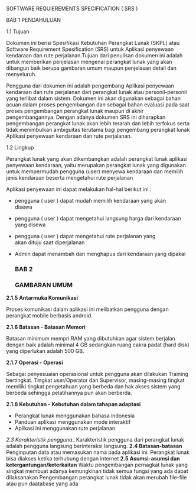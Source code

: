 SOFTWARE REQUIEREMENTS SPECIFICATION ( SRS )

BAB 1 PENDAHULUAN

1.1 Tujuan

Dokumen ini berisi Spesifikasi Kebutuhan Perangkat Lunak (SKPL) atau Software Requirement Spesification (SRS) untuk Aplikasi penyewaan kendaraan dan rute perjalanan.Tujuan dari penulisan dokumen ini adalah untuk memberikan penjelasan mengenai perangkat lunak yang akan dibangun baik berupa gambaran umum maupun penjelasan detail dan menyeluruh.

Pengguna dari dokumen ini adalah pengembang Aplikasi penyewaan kendaraan dan rute perjalanan dari 
perangkat lunak atau personil-personil yang terlibat dalam sistem.
Dokumen ini akan digunakan sebagai bahan acuan dalam proses pengembangan dan sebagai bahan evaluasi 
pada saat proses pengembangan perangkat lunak maupun di akhir pengembangannya. 
Dengan adanya dokumen SRS ini diharapkan pengembangan perangkat lunak akan lebih terarah dan lebih 
terfokus serta tidak menimbulkan ambiguitas terutama bagi pengembang perangkat lunak 
Aplikasi penyewaan kendaraan dan rute perjalanan.

1.2 Lingkup

Perangkat lunak yang akan dikembangkan adalah perangkat lunak aplikasi penyewaan kendaraan, 
yaitu merupakan perangkat lunak yang digunakan untuk mempermudah pengguna (user)
 menyewa kendaraan dan memilih jenis kendaraan beserta mengetahui rute perjalanan 

Aplikasi penyewaan  ini dapat melakukan hal-hal berikut ini :
- pengguna ( user ) dapat mudah memilih kendaraan yang akan    
  disewa

- pengguna ( user ) dapat mengetahui langsung harga dari 
  kendaraan yang disewa 

- pengguna ( user ) dapat mengetahui rute perjalanan yang  
  akan dituju saat diperjalanan

- Admin dapat menambah dan menghapus dari kendaraan yang 
  dipakai
  
  ### BAB 2 
  ### GAMBARAN UMUM
__2.1.5 Antarmuka Komunikasi__

Proses komunikasi dalam aplikasi ini melibatkan pengguna dengan perangkat mobile berbasis android.

__2.1.6 Batasan - Batasan Memori__

Batasan minimum mempri RAM yang dibutuhkan agar sistem berjalan dengan baik adalah minimal 4 GB
sedangkan ruang cakra padat (hard disk) yang diperlukan adalah 500 GB.

__2.1.7 Operasi - Operasi__

Sebagai penyesuaian operasional untuk pengguna akan dilakukan Training bertingkat.
Tingkat user/Operator dan Supervisor, masing-masing tingkat memiliki tingkat pengetahuan yang berbeda dan hak akses sistem yang berbeda sehingga pelatihannya pun akan berberda.

__2.1.8 Kebutuhan - Kebutuhan dalam tahapan adaptasi__

* Perangkat lunak menggunakan bahasa indonesia
* Panduan aplikasi menggunakan mode interaktif
* Aplikasi ini menggunakan rute perjalanan
  
 _2.3 Karakteristik pengguna__
Karakteristik pengguna dari perangkat lunak adalah pengguna langsung berinteraksi langsung.
__2.4 Batasan-batasan__
    Penginputan data atau memasukan nama pada aplikasi ini.
    Perangkat lunak bisa diakses ketika terhubung dengan internet 
__2.5 Asumsi-asumsi dan ketergantungan/keterkaitan__
     Waktu pengembangan pernagkat lunak yang singkat membuat adanya kemungkinan tidak      semua fungsi yang ada dapat dilaksanakan
    Pengembangan perangkat lunak tidak akan merubah file-file atau pun daatabase yang     ada
